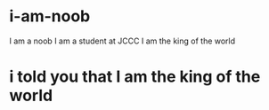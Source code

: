 # i-am-noob
I am a noob
I am a student at JCCC
I am the king of the world

# i told you that I am the king of the world
